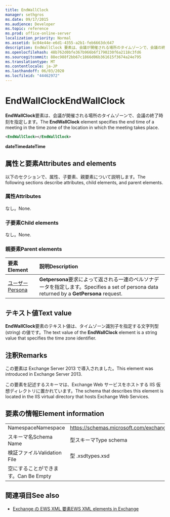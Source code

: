 ```yaml
---
title: EndWallClock
manager: sethgros
ms.date: 09/17/2015
ms.audience: Developer
ms.topic: reference
ms.prod: office-online-server
localization_priority: Normal
ms.assetid: bc04e44e-e6d1-4355-a2b1-feb6663dc647
description: EndWallClock 要素は、会議が開催される場所のタイムゾーンで、会議の終了時刻を指定します。
ms.openlocfilehash: 48b762d0bfe367b966b6f1790230f6a2118c3fd6
ms.sourcegitcommit: 88ec988f2bb67c1866d06b361615f3674a24e795
ms.translationtype: MT
ms.contentlocale: ja-JP
ms.lasthandoff: 06/03/2020
ms.locfileid: "44462972"
---
```

# <a name="endwallclock"></a><span data-ttu-id="bfff6-103">EndWallClock</span><span class="sxs-lookup"><span data-stu-id="bfff6-103">EndWallClock</span></span>

<span data-ttu-id="bfff6-104">**EndWallClock**要素は、会議が開催される場所のタイムゾーンで、会議の終了時刻を指定します。</span><span class="sxs-lookup"><span data-stu-id="bfff6-104">The **EndWallClock** element specifies the end time of a meeting in the time zone of the location in which the meeting takes place.</span></span> 
  
```XML
<EndWallClock></EndWallClock>
```

 <span data-ttu-id="bfff6-105">**dateTime**</span><span class="sxs-lookup"><span data-stu-id="bfff6-105">**dateTime**</span></span>
## <a name="attributes-and-elements"></a><span data-ttu-id="bfff6-106">属性と要素</span><span class="sxs-lookup"><span data-stu-id="bfff6-106">Attributes and elements</span></span>

<span data-ttu-id="bfff6-107">以下のセクションで、属性、子要素、親要素について説明します。</span><span class="sxs-lookup"><span data-stu-id="bfff6-107">The following sections describe attributes, child elements, and parent elements.</span></span>
  
### <a name="attributes"></a><span data-ttu-id="bfff6-108">属性</span><span class="sxs-lookup"><span data-stu-id="bfff6-108">Attributes</span></span>

<span data-ttu-id="bfff6-109">なし。</span><span class="sxs-lookup"><span data-stu-id="bfff6-109">None.</span></span>
  
### <a name="child-elements"></a><span data-ttu-id="bfff6-110">子要素</span><span class="sxs-lookup"><span data-stu-id="bfff6-110">Child elements</span></span>

<span data-ttu-id="bfff6-111">なし。</span><span class="sxs-lookup"><span data-stu-id="bfff6-111">None.</span></span>
  
### <a name="parent-elements"></a><span data-ttu-id="bfff6-112">親要素</span><span class="sxs-lookup"><span data-stu-id="bfff6-112">Parent elements</span></span>

|<span data-ttu-id="bfff6-113">**要素**</span><span class="sxs-lookup"><span data-stu-id="bfff6-113">**Element**</span></span>|<span data-ttu-id="bfff6-114">**説明**</span><span class="sxs-lookup"><span data-stu-id="bfff6-114">**Description**</span></span>|
|:-----|:-----|
|[<span data-ttu-id="bfff6-115">ユーザー</span><span class="sxs-lookup"><span data-stu-id="bfff6-115">Persona</span></span>](persona.md) <br/> |<span data-ttu-id="bfff6-116">**Getpersona**要求によって返される一連のペルソナデータを指定します。</span><span class="sxs-lookup"><span data-stu-id="bfff6-116">Specifies a set of persona data returned by a **GetPersona** request.</span></span>  <br/> |
   
## <a name="text-value"></a><span data-ttu-id="bfff6-117">テキスト値</span><span class="sxs-lookup"><span data-stu-id="bfff6-117">Text value</span></span>

<span data-ttu-id="bfff6-118">**EndWallClock**要素のテキスト値は、タイムゾーン識別子を指定する文字列型 (string) の値です。</span><span class="sxs-lookup"><span data-stu-id="bfff6-118">The text value of the **EndWallClock** element is a string value that specifies the time zone identifier.</span></span> 
  
## <a name="remarks"></a><span data-ttu-id="bfff6-119">注釈</span><span class="sxs-lookup"><span data-stu-id="bfff6-119">Remarks</span></span>

<span data-ttu-id="bfff6-120">この要素は Exchange Server 2013 で導入されました。</span><span class="sxs-lookup"><span data-stu-id="bfff6-120">This element was introduced in Exchange Server 2013.</span></span>
  
<span data-ttu-id="bfff6-121">この要素を記述するスキーマは、Exchange Web サービスをホストする IIS 仮想ディレクトリに置かれています。</span><span class="sxs-lookup"><span data-stu-id="bfff6-121">The schema that describes this element is located in the IIS virtual directory that hosts Exchange Web Services.</span></span>
  
## <a name="element-information"></a><span data-ttu-id="bfff6-122">要素の情報</span><span class="sxs-lookup"><span data-stu-id="bfff6-122">Element information</span></span>

|||
|:-----|:-----|
|<span data-ttu-id="bfff6-123">Namespace</span><span class="sxs-lookup"><span data-stu-id="bfff6-123">Namespace</span></span>  <br/> |https://schemas.microsoft.com/exchange/services/2006/types  <br/> |
|<span data-ttu-id="bfff6-124">スキーマ名</span><span class="sxs-lookup"><span data-stu-id="bfff6-124">Schema Name</span></span>  <br/> |<span data-ttu-id="bfff6-125">型スキーマ</span><span class="sxs-lookup"><span data-stu-id="bfff6-125">Type schema</span></span>  <br/> |
|<span data-ttu-id="bfff6-126">検証ファイル</span><span class="sxs-lookup"><span data-stu-id="bfff6-126">Validation File</span></span>  <br/> |<span data-ttu-id="bfff6-127">型 .xsd</span><span class="sxs-lookup"><span data-stu-id="bfff6-127">types.xsd</span></span>  <br/> |
|<span data-ttu-id="bfff6-128">空にすることができます。</span><span class="sxs-lookup"><span data-stu-id="bfff6-128">Can Be Empty</span></span>  <br/> ||
   
## <a name="see-also"></a><span data-ttu-id="bfff6-129">関連項目</span><span class="sxs-lookup"><span data-stu-id="bfff6-129">See also</span></span>



- [<span data-ttu-id="bfff6-130">Exchange の EWS XML 要素</span><span class="sxs-lookup"><span data-stu-id="bfff6-130">EWS XML elements in Exchange</span></span>](ews-xml-elements-in-exchange.md)

